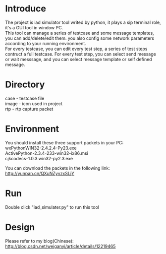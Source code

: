 Introduce
=====
The project is iad simulator tool writed by python, it plays a sip terminal role, it's a GUI tool in window PC.<br/>
This tool can manage a series of testcase and some message templates, you can add/delete/edit them. you also config some network parameters according to your running environment.<br/>
For every testcase, you can edit every test step, a series of test steps contruct a full testcase. For every test step, you can select send message or wait messsage, and you can select message template or self defined message.<br/>

Directory
=====
case - testcase file<br/>
image - icon used in project<br/>
rtp - rtp capture packet<br/>

Environment
=====
You should install these three support packets in your PC:<br/>
wxPythonWIN32-2.4.2.4-Py23.exe<br/>
ActivePython-2.3.4-233-win32-ix86.msi<br/>
cjkcodecs-1.0.3.win32-py2.3.exe<br/>

You can download the packets in the following link:<br/>
http://yunpan.cn/QXuNZyvzxSLjY<br/>

Run
=====
Double click "iad_simulater.py" to run this tool<br/>

Design
=====
Please refer to my blog(Chinese):<br/>
http://blog.csdn.net/weiganyi/article/details/12219465<br/>
